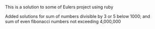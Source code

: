 This is a solution to some of Eulers project using ruby

Added solutions for sum of numbers divisible by 3 or 5 below 1000; and sum of even fibonacci numbers not exceeding 4,000,000
